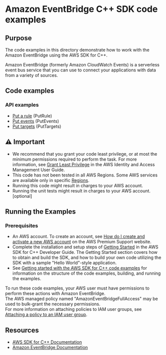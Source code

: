 # Amazon EventBridge C++ SDK code examples

## Purpose
The code examples in this directory demonstrate how to work with the Amazon EventBridge
using the AWS SDK for C++.

Amazon EventBridge (formerly Amazon CloudWatch Events) is a serverless event bus service that you 
can use to connect your applications with data from a variety of sources.

## Code examples

### API examples
- [Put a rule](./put_rule.cpp) (PutRule)
- [Put events](./put_events.cpp) (PutEvents)
- [Put targets](./put_targets.cpp) (PutTargets)

## ⚠ Important
- We recommend that you grant your code least privilege, or at most the minimum permissions required to perform the task. For more information, see [Grant Least Privilege](https://docs.aws.amazon.com/IAM/latest/UserGuide/best-practices.html#grant-least-privilege) in the AWS Identity and Access Management User Guide.
- This code has not been tested in all AWS Regions. Some AWS services are available only in specific [Regions](https://aws.amazon.com/about-aws/global-infrastructure/regional-product-services).
- Running this code might result in charges to your AWS account. 
- Running the unit tests might result in charges to your AWS account. [optional]

## Running the Examples

### Prerequisites
- An AWS account. To create an account, see [How do I create and activate a new AWS account](https://aws.amazon.com/premiumsupport/knowledge-center/create-and-activate-aws-account/) on the AWS Premium Support website.
- Complete the installation and setup steps of [Getting Started](https://docs.aws.amazon.com/sdk-for-cpp/v1/developer-guide/getting-started.html) in the AWS SDK for C++ Developer Guide.
The Getting Started section covers how to obtain and build the SDK, and how to build your own code utilizing the SDK with a sample "Hello World"-style application. 
- See [Getting started with the AWS SDK for C++ code examples](https://docs.aws.amazon.com/sdk-for-cpp/v1/developer-guide/getting-started-code-examples.html) for information on the structure of the code examples, building, and running the examples.

To run these code examples, your AWS user must have permissions to perform these actions with Amazon EventBridge.  
The AWS managed policy named "AmazonEventBridgeFullAccess" may be used to bulk-grant the necessary permissions.  
For more information on attaching policies to IAM user groups, 
see [Attaching a policy to an IAM user group](https://docs.aws.amazon.com/IAM/latest/UserGuide/id_groups_manage_attach-policy.html).

## Resources
- [AWS SDK for C++ Documentation](https://docs.aws.amazon.com/sdk-for-cpp/index.html) 
- [Amazon EventBridge Documentation](https://docs.aws.amazon.com/eventbridge/)
